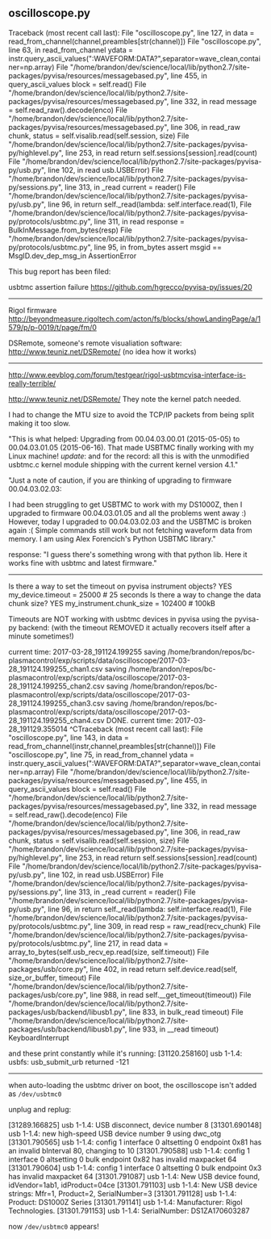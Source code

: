
## oscilloscope.py

Traceback (most recent call last):
  File "oscilloscope.py", line 127, in <module>
    data = read_from_channel(channel,preambles[str(channel)])
  File "oscilloscope.py", line 63, in read_from_channel
    ydata = instr.query_ascii_values(":WAVEFORM:DATA?",separator=wave_clean,container=np.array)
  File "/home/brandon/dev/science/local/lib/python2.7/site-packages/pyvisa/resources/messagebased.py", line 455, in query_ascii_values
    block = self.read()
  File "/home/brandon/dev/science/local/lib/python2.7/site-packages/pyvisa/resources/messagebased.py", line 332, in read
    message = self.read_raw().decode(enco)
  File "/home/brandon/dev/science/local/lib/python2.7/site-packages/pyvisa/resources/messagebased.py", line 306, in read_raw
    chunk, status = self.visalib.read(self.session, size)
  File "/home/brandon/dev/science/local/lib/python2.7/site-packages/pyvisa-py/highlevel.py", line 253, in read
    return self.sessions[session].read(count)
  File "/home/brandon/dev/science/local/lib/python2.7/site-packages/pyvisa-py/usb.py", line 102, in read
    usb.USBError)
  File "/home/brandon/dev/science/local/lib/python2.7/site-packages/pyvisa-py/sessions.py", line 313, in _read
    current = reader()
  File "/home/brandon/dev/science/local/lib/python2.7/site-packages/pyvisa-py/usb.py", line 96, in <lambda>
    return self._read(lambda: self.interface.read(1),
  File "/home/brandon/dev/science/local/lib/python2.7/site-packages/pyvisa-py/protocols/usbtmc.py", line 311, in read
    response = BulkInMessage.from_bytes(resp)
  File "/home/brandon/dev/science/local/lib/python2.7/site-packages/pyvisa-py/protocols/usbtmc.py", line 95, in from_bytes
    assert msgid == MsgID.dev_dep_msg_in
AssertionError


This bug report has been filed:

usbtmc assertion failure
https://github.com/hgrecco/pyvisa-py/issues/20

----

Rigol firmware
http://beyondmeasure.rigoltech.com/acton/fs/blocks/showLandingPage/a/1579/p/p-0019/t/page/fm/0

DSRemote, someone's remote visualiation software:
http://www.teuniz.net/DSRemote/
(no idea how it works)


----


http://www.eevblog.com/forum/testgear/rigol-usbtmcvisa-interface-is-really-terrible/

http://www.teuniz.net/DSRemote/
They note the kernel patch needed.

I had to change the MTU size to avoid the TCP/IP packets from being split making it too slow.

"This is what helped: Upgrading from 00.04.03.00.01 (2015-05-05) to 00.04.03.01.05 (2015-06-16). That made USBTMC finally working with my Linux machine!  *update*:  and for the record: all this is with the unmodified usbtmc.c kernel module shipping with the current kernel version 4.1."

"Just a note of caution, if you are thinking of upgrading to firmware 00.04.03.02.03:

I had been struggling to get USBTMC to work with my DS1000Z, then I upgraded to firmware 00.04.03.01.05 and all the problems went away :)  However, today I upgraded to 00.04.03.02.03 and the USBTMC is broken again :(  Simple commands still work but not fetching waveform data from memory. I am using Alex Forencich's Python USBTMC library."

response: "I guess there's something wrong with that python lib. Here it works fine with usbtmc and latest firmware."

----

Is there a way to set the timeout on pyvisa instrument objects?
  YES
  my_device.timeout = 25000 # 25 seconds
Is there a way to change the data chunk size?
  YES
  my_instrument.chunk_size = 102400 # 100kB


Timeouts are NOT working with usbtmc devices in pyvisa using the pyvisa-py backend:
  (with the timeout REMOVED it actually recovers itself after a minute sometimes!)

current time: 2017-03-28_191124.199255
saving /home/brandon/repos/bc-plasmacontrol/exp/scripts/data/oscilloscope/2017-03-28_191124.199255_chan1.csv
saving /home/brandon/repos/bc-plasmacontrol/exp/scripts/data/oscilloscope/2017-03-28_191124.199255_chan2.csv
saving /home/brandon/repos/bc-plasmacontrol/exp/scripts/data/oscilloscope/2017-03-28_191124.199255_chan3.csv
saving /home/brandon/repos/bc-plasmacontrol/exp/scripts/data/oscilloscope/2017-03-28_191124.199255_chan4.csv
DONE.
current time: 2017-03-28_191129.355014
^CTraceback (most recent call last):
  File "oscilloscope.py", line 143, in <module>
    data = read_from_channel(instr,channel,preambles[str(channel)])
  File "oscilloscope.py", line 75, in read_from_channel
    ydata = instr.query_ascii_values(":WAVEFORM:DATA?",separator=wave_clean,container=np.array)
  File "/home/brandon/dev/science/local/lib/python2.7/site-packages/pyvisa/resources/messagebased.py", line 455, in query_ascii_values
    block = self.read()
  File "/home/brandon/dev/science/local/lib/python2.7/site-packages/pyvisa/resources/messagebased.py", line 332, in read
    message = self.read_raw().decode(enco)
  File "/home/brandon/dev/science/local/lib/python2.7/site-packages/pyvisa/resources/messagebased.py", line 306, in read_raw
    chunk, status = self.visalib.read(self.session, size)
  File "/home/brandon/dev/science/local/lib/python2.7/site-packages/pyvisa-py/highlevel.py", line 253, in read
    return self.sessions[session].read(count)
  File "/home/brandon/dev/science/local/lib/python2.7/site-packages/pyvisa-py/usb.py", line 102, in read
    usb.USBError)
  File "/home/brandon/dev/science/local/lib/python2.7/site-packages/pyvisa-py/sessions.py", line 313, in _read
    current = reader()
  File "/home/brandon/dev/science/local/lib/python2.7/site-packages/pyvisa-py/usb.py", line 96, in <lambda>
    return self._read(lambda: self.interface.read(1),
  File "/home/brandon/dev/science/local/lib/python2.7/site-packages/pyvisa-py/protocols/usbtmc.py", line 309, in read
    resp = raw_read(recv_chunk)
  File "/home/brandon/dev/science/local/lib/python2.7/site-packages/pyvisa-py/protocols/usbtmc.py", line 217, in read
    data = array_to_bytes(self.usb_recv_ep.read(size, self.timeout))
  File "/home/brandon/dev/science/local/lib/python2.7/site-packages/usb/core.py", line 402, in read
    return self.device.read(self, size_or_buffer, timeout)
  File "/home/brandon/dev/science/local/lib/python2.7/site-packages/usb/core.py", line 988, in read
    self.__get_timeout(timeout))
  File "/home/brandon/dev/science/local/lib/python2.7/site-packages/usb/backend/libusb1.py", line 833, in bulk_read
    timeout)
  File "/home/brandon/dev/science/local/lib/python2.7/site-packages/usb/backend/libusb1.py", line 933, in __read
    timeout)
KeyboardInterrupt

and these print constantly while it's running:
[31120.258160] usb 1-1.4: usbfs: usb_submit_urb returned -121

----

when auto-loading the usbtmc driver on boot, the oscilloscope isn't added as `/dev/usbtmc0`

unplug and replug:

[31289.166825] usb 1-1.4: USB disconnect, device number 8
[31301.690148] usb 1-1.4: new high-speed USB device number 9 using dwc_otg
[31301.790565] usb 1-1.4: config 1 interface 0 altsetting 0 endpoint 0x81 has an invalid bInterval 80, changing to 10
[31301.790588] usb 1-1.4: config 1 interface 0 altsetting 0 bulk endpoint 0x82 has invalid maxpacket 64
[31301.790604] usb 1-1.4: config 1 interface 0 altsetting 0 bulk endpoint 0x3 has invalid maxpacket 64
[31301.791087] usb 1-1.4: New USB device found, idVendor=1ab1, idProduct=04ce
[31301.791103] usb 1-1.4: New USB device strings: Mfr=1, Product=2, SerialNumber=3
[31301.791128] usb 1-1.4: Product: DS1000Z Series
[31301.791141] usb 1-1.4: Manufacturer: Rigol Technologies. 
[31301.791153] usb 1-1.4: SerialNumber: DS1ZA170603287

now `/dev/usbtmc0` appears!


